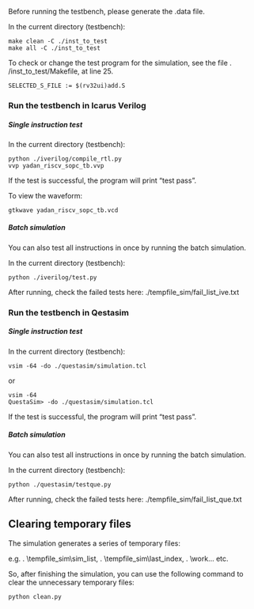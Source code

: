 Before running the testbench, please generate the .data file. 

In the current directory (testbench):

```
make clean -C ./inst_to_test
make all -C ./inst_to_test
```

To check or change the test program for the simulation, see the file . /inst_to_test/Makefile, at line 25.

```
SELECTED_S_FILE := $(rv32ui)add.S
```

### Run the testbench in Icarus Verilog

##### Single instruction test

In the current directory (testbench):

```
python ./iverilog/compile_rtl.py
vvp yadan_riscv_sopc_tb.vvp
```

If the test is successful, the program will print “test pass”.

To view the waveform:

```
gtkwave yadan_riscv_sopc_tb.vcd
```

##### Batch simulation

You can also test all instructions in once by running the batch simulation.

In the current directory (testbench):

```
python ./iverilog/test.py
```

 After running, check the failed tests here: ./tempfile_sim/fail_list_ive.txt

### Run the testbench in Qestasim

##### Single instruction test

In the current directory (testbench):

```
vsim -64 -do ./questasim/simulation.tcl
```

or

```
vsim -64
QuestaSim> -do ./questasim/simulation.tcl
```

If the test is successful, the program will print “test pass”.

##### Batch simulation

You can also test all instructions in once by running the batch simulation.

In the current directory (testbench):

```
python ./questasim/testque.py
```

 After running, check the failed tests here: ./tempfile_sim/fail_list_que.txt

 ## Clearing temporary files

The simulation generates a series of temporary files:

 e.g. . \tempfile_sim\sim_list, . \tempfile_sim\last_index, . \work\... etc.

So, after finishing the simulation, you can use the following command to clear the unnecessary temporary files:

```
python clean.py
```
